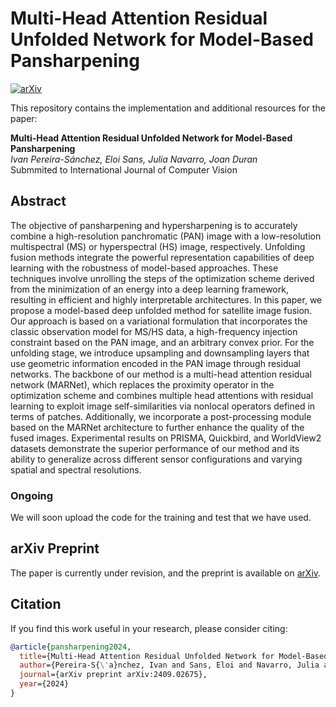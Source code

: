 # Multi-Head Attention Residual Unfolded Network for Model-Based Pansharpening

[![arXiv](https://img.shields.io/badge/arXiv-<arxiv_id>-B31B1B.svg)](https://arxiv.org/abs/<arxiv_id>)

This repository contains the implementation and additional resources for the paper:

**Multi-Head Attention Residual Unfolded Network for Model-Based Pansharpening**  
*Ivan Pereira-Sánchez, Eloi Sans, Julia Navarro, Joan Duran*  
Submmited to International Journal of Computer Vision 

## Abstract
The objective of pansharpening and hypersharpening is to accurately combine a high-resolution panchromatic (PAN) image with a low-resolution multispectral (MS) or hyperspectral (HS) image, respectively. Unfolding fusion methods integrate the powerful representation capabilities of deep learning with the robustness of model-based approaches. These techniques involve unrolling the steps of the optimization scheme derived from the minimization of an energy into a deep learning framework, resulting in efficient and highly interpretable architectures. In this paper, we propose a model-based deep unfolded method for satellite image fusion. Our approach is based on a variational formulation that incorporates the classic observation model for MS/HS data, a high-frequency injection constraint based on the PAN image, and an arbitrary convex prior. For the unfolding stage, we introduce upsampling and downsampling layers that use geometric information encoded in the PAN image through residual networks. The backbone of our method is a multi-head attention residual network (MARNet), which replaces the proximity operator in the optimization scheme and combines multiple head attentions with residual learning to exploit image self-similarities via nonlocal operators defined in terms of patches. Additionally, we incorporate a post-processing module based on the MARNet architecture to further enhance the quality of the fused images. Experimental results on PRISMA, Quickbird, and WorldView2 datasets demonstrate the superior performance of our method and its ability to generalize across different sensor configurations and varying spatial and spectral resolutions.

### Ongoing

We will soon upload the code for the training and test that we have used.

## arXiv Preprint

The paper is currently under revision, and the preprint is available on [arXiv](https://arxiv.org/abs/2409.02675).

## Citation

If you find this work useful in your research, please consider citing:

```bibtex
@article{pansharpening2024,
  title={Multi-Head Attention Residual Unfolded Network for Model-Based Pansharpening},
  author={Pereira-S{\'a}nchez, Ivan and Sans, Eloi and Navarro, Julia and Duran, Joan},
  journal={arXiv preprint arXiv:2409.02675},
  year={2024}
}

